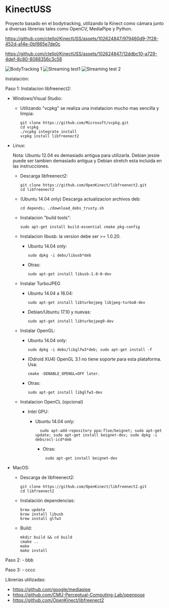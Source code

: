 # KinectUSS
Proyecto basado en el bodytracking, utilizando la Kinect como cámara junto a diversas librerias tales como OpenCV, MediaPipe y Python.

https://github.com/ctellol/KinectUSS/assets/102624847/979460d9-7f28-452d-a14e-0bf865e7de0c

https://github.com/ctellol/KinectUSS/assets/102624847/12ddbc10-a729-4def-8c80-8088356c3c58

![BodyTracking 1](https://github.com/ctellol/KinectUSS/assets/102624847/56c49979-c6c3-4082-bf60-5368d564162f)
![Streaming test1](https://github.com/ctellol/KinectUSS/assets/102624847/6f5eb25e-3ece-4048-81cd-e88291db8ca3)
![Streaming test 2](https://github.com/ctellol/KinectUSS/assets/102624847/f193925a-3bed-455d-a1b7-77558fa4f862)

Instalación:

  Paso 1: Instalacion libfreenect2:
  
  - Windows/Visual Studio:
      - Utilizando "vcpkg" se realiza una instalacion mucho mas sencilla y limpia:

            git clone https://github.com/Microsoft/vcpkg.git
            cd vcpkg
            ./vcpkg integrate install
            vcpkg install libfreenect2
      
  - Linux:

    Nota: Ubuntu 12.04 es demasiado antigua para utilizarla. Debian jessie puede ser tambien demasiado antigua y Debian stretch esta incluida en las instrucciones.

      - Descarga libfreenect2:
    
            git clone https://github.com/OpenKinect/libfreenect2.git
            cd libfreenect2

      - (Ubuntu 14.04 only) Descarga actualizacion archivos deb:
        
            cd depends; ./download_debs_trusty.sh

      - Instalacion "build tools":

            sudo apt-get install build-essential cmake pkg-config

      - Instalacion libusb. la version debe ser >= 1.0.20.

        - Ubuntu 14.04 only:

              sudo dpkg -i debs/libusb*deb
          
        - Otras:
      
              sudo apt-get install libusb-1.0-0-dev
          
      - Instalar TurboJPEG
        
        - Ubuntu 14.04 a 16.04:
          
              sudo apt-get install libturbojpeg libjpeg-turbo8-dev

        - Debian/Ubuntu 17.10 y nuevas:
        
              sudo apt-get install libturbojpeg0-dev
          
      - Instalar OpenGL:
        
        - Ubuntu 14.04 only:
          
              sudo dpkg -i debs/libglfw3*deb; sudo apt-get install -f
          
        - (Odroid XU4) OpenGL 3.1 no tiene soporte para esta plataforma. Usa:

              cmake -DENABLE_OPENGL=OFF later.
        
        - Otras:
          
              sudo apt-get install libglfw3-dev

      - Instalacion OpenCL (opcional)

        - Intel GPU:

          - Ubuntu 14.04 only:
            
                  sudo apt-add-repository ppa:floe/beignet; sudo apt-get update; sudo apt-get install beignet-dev; sudo dpkg -i debs/ocl-icd*deb
                
            - Otras:
                 
                   sudo apt-get install beignet-dev
              

      
  - MacOS:
    
    - Descarga de libfreenect2:
    
          git clone https://github.com/OpenKinect/libfreenect2.git
          cd libfreenect2
      
    - Instalación dependencias:

          brew update
          brew install libusb
          brew install glfw3
      
    - Build:

          mkdir build && cd build
          cmake ..
          make
          make install
    
  Paso 2:
    - bbb
    
  Paso 3:
    - cccc

Librerias utilizadas:
  - https://github.com/google/mediapipe
  - https://github.com/CMU-Perceptual-Computing-Lab/openpose
  - https://github.com/OpenKinect/libfreenect2
